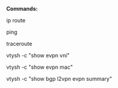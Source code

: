 **Commands:**

ip route

ping <dest>

traceroute <dest>

vtysh -c "show evpn vni"

vtysh -c "show evpn mac"

vtysh -c "show bgp l2vpn evpn summary"
